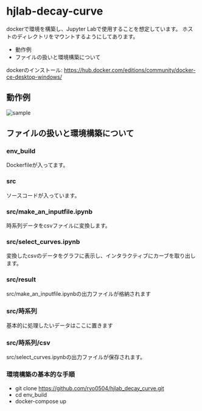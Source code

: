 # hjlab-decay-curve
dockerで環境を構築し、Jupyter Labで使用することを想定しています。
ホストのディレクトリをマウントするようにしてあります。

- 動作例
- ファイルの扱いと環境構築について

dockerのインストール: https://hub.docker.com/editions/community/docker-ce-desktop-windows/

## 動作例
![sample](https://i.gyazo.com/6c18cf1b2e80c59ba69d24af58c0c890.gif)

## ファイルの扱いと環境構築について

### env_build
Dockerfileが入ってます。

### src
ソースコードが入っています。
### src/make_an_inputfile.ipynb
時系列データをcsvファイルに変換します。

### src/select_curves.ipynb
変換したcsvのデータをグラフに表示し、インタラクティブにカーブを取り出します。

### src/result
src/make_an_inputfile.ipynbの出力ファイルが格納されます

### src/時系列
基本的に処理したいデータはここに置きます

### src/時系列/csv
src/select_curves.ipynbの出力ファイルが保存されます。

### 環境構築の基本的な手順
- git clone https://github.com/ryo0504/hjlab_decay_curve.git
- cd env_build
- docker-compose up



